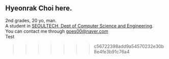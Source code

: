## Hyeonrak Choi here.
2nd grades, 20 yo, man.<br>
A student in [SEOULTECH, Dept of Computer Science and Engineering](https://computer.seoultech.ac.kr).<br>
You can contact me through goes00@naver.com <br>
Test

>>>>>>> c56722398add9a54570232e30b8e4fe3b91c76a4
<!--
**goes00/goes00** is a ✨ _special_ ✨ repository because its `README.md` (this file) appears on your GitHub profile.

Here are some ideas to get you started:

- 🔭 I’m currently working on ...
- 🌱 I’m currently learning ...
- 👯 I’m looking to collaborate on ...
- 🤔 I’m looking for help with ...
- 💬 Ask me about ...
- 📫 How to reach me: ...
- 😄 Pronouns: ...
- ⚡ Fun fact: ...
-->
